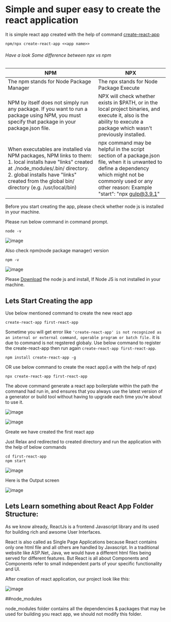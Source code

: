 # Simple and super easy to create the react application
It is simple react app created with the help of command [create-react-app](https://create-react-app.dev/)

```
npm/npx create-react-app <<app name>>
```

###### Have a look Some difference between npx vs npm

NPM | NPX
------------ | -------------
The npm stands for Node Package Manager | The npx stands for Node Package Execute
NPM by itself does not simply run any package. If you want to run a package using NPM, you must specify that package in your package.json file. | NPX will check whether <command> exists in $PATH, or in the local project binaries, and execute it, also is the ability to execute a package which wasn't previously installed.
When executables are installed via NPM packages, NPM links to them: 1. local installs have "links" created at ./node_modules/.bin/ directory. 2. global installs have "links" created from the global bin/ directory (e.g. /usr/local/bin) | npx command may be helpful in the script section of a package.json file, when it is unwanted to define a dependency which might not be commonly used or any other reason: Example  "start": "npx gulp@3.9.1"



Before you start creating the app, please check whether node js is installed in your machine. 

Please run below command in command prompt.

```
node -v
```

![image](https://user-images.githubusercontent.com/81896060/127759318-2651f61f-e8f7-4c60-87b1-60c4e60c940c.png)

Also check npm(node package manager) version

```
npm -v
```

![image](https://user-images.githubusercontent.com/81896060/127759502-7878d655-dcd2-47a0-add1-8a8fdeee2f76.png)


Please [Download](https://nodejs.org/en/download) the node js and install, If Node JS is not installed in your machine.

## Lets Start Creating the app

Use below mentioned command to create the new react app

```
create-react-app first-react-app
```

Sometime you will get error like `'create-react-app' is not recognized as an internal or external command,
operable program or batch file.` it is due to command is not regstered globaly. Use below command to register the create-react-app then run again `create-react-app first-react-app`.

```
npm install create-react-app -g
```

OR use below command to create the react app(i.e with the help of *npx*)

```
npx create-react-app first-react-app
```

The above command generate a react app boilerplate within the path the command had run in, and ensures that you always use the latest version of a generator or build tool without having to upgrade each time you’re about to use it.

![image](https://user-images.githubusercontent.com/81896060/127759954-aebcf4ee-12ac-4ebf-82e0-d8fee4f50dcd.png)

![image](https://user-images.githubusercontent.com/81896060/127759974-41d829dd-82fe-47bb-bffc-c13762a7ccfa.png)

Greate we have created the first react app

Just Relax and redirected to created directory and run the application with the help of below commands

```
cd first-react-app
npm start
```

![image](https://user-images.githubusercontent.com/81896060/127760070-4ba80c12-326f-4faa-9d9c-67929917e11d.png)

Here is the Output screen

![image](https://user-images.githubusercontent.com/81896060/127760082-f0c4f56e-1bb9-47c2-9443-b7faa4d17a76.png)


## Lets Learn something about React App Folder Structure:

As we know already, ReactJs is a frontend Javascript library and its used for building rich and awsome User Interfaces.

React is also called as Single Page Applications because React contains only one html file and all others are handled by Javascript. In a traditional website like ASP.Net, Java, we would have a different html files being served for different features. But React is all about Components and Components refer to small independent parts of your specific functionality and UI.

After creation of react application, our project look like this:

![image](https://user-images.githubusercontent.com/81896060/127761602-030d67e4-c143-45a3-97e2-a7c25414b253.png)

##node_modules

node_modules folder contains all the dependencies & packages that may be used for building you react app, we should not modify this folder.



